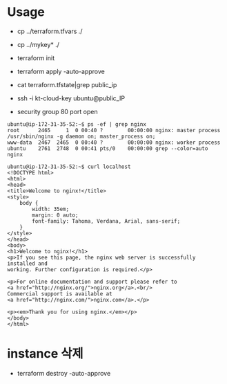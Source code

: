 # Usage
* cp ../terraform.tfvars ./
* cp ../mykey* ./

* terraform init

* terraform apply -auto-approve
* cat terraform.tfstate|grep public_ip
* ssh -i kt-cloud-key ubuntu@public_IP
 - security group 80 port open

```
ubuntu@ip-172-31-35-52:~$ ps -ef | grep nginx
root      2465     1  0 00:40 ?        00:00:00 nginx: master process /usr/sbin/nginx -g daemon on; master_process on;
www-data  2467  2465  0 00:40 ?        00:00:00 nginx: worker process
ubuntu    2761  2748  0 00:41 pts/0    00:00:00 grep --color=auto nginx
```
```
ubuntu@ip-172-31-35-52:~$ curl localhost
<!DOCTYPE html>
<html>
<head>
<title>Welcome to nginx!</title>
<style>
    body {
        width: 35em;
        margin: 0 auto;
        font-family: Tahoma, Verdana, Arial, sans-serif;
    }
</style>
</head>
<body>
<h1>Welcome to nginx!</h1>
<p>If you see this page, the nginx web server is successfully installed and
working. Further configuration is required.</p>

<p>For online documentation and support please refer to
<a href="http://nginx.org/">nginx.org</a>.<br/>
Commercial support is available at
<a href="http://nginx.com/">nginx.com</a>.</p>

<p><em>Thank you for using nginx.</em></p>
</body>
</html>
```
# instance 삭제
* terraform destroy -auto-approve
